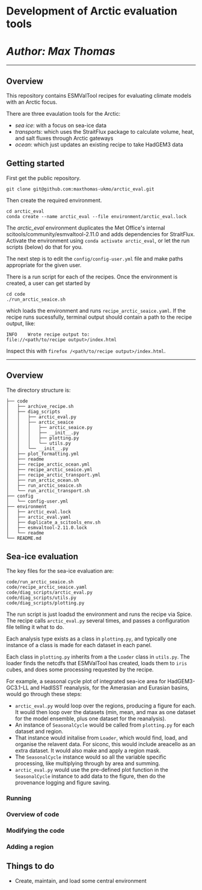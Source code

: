 # Development of Arctic evaluation tools 
# *Author: Max Thomas*
---
## Overview
This repository contains ESMValTool recipes for evaluating climate models with an Arctic focus.

There are three evaulation tools for the Arctic:
- *sea ice*: with a focus on sea-ice data
- *transports*: which uses the StraitFlux package to calculate volume, heat, and salt fluxes through Arctic gateways
- *ocean*: which just updates an existing recipe to take HadGEM3 data

## Getting started
First get the public repository.
```
git clone git@github.com:maxthomas-ukmo/arctic_eval.git
```
Then create the required environment.
```
cd arctic_eval
conda create --name arctic_eval --file environment/arctic_eval.lock
```
The *arctic_eval* environment duplicates the Met Office's internal scitools/community/esmvaltool-2.11.0 and adds dependencies for StraitFlux. Activate the environment using 
```conda activate arctic_eval```, or let the run scripts (below) do that for you.

The next step is to edit the ```config/config-user.yml``` file and make paths appropriate for the given user.

There is a run script for each of the recipes. Once the environment is created, a user can get started by
```
cd code
./run_arctic_seaice.sh
```
which loads the environment and runs ```recipe_arctic_seaice.yaml```. If the recipe runs sucessfully, terminal output should contain a path to the recipe output, like:
```
INFO    Wrote recipe output to:
file://<path/to/recipe output>/index.html
```
Inspect this with ```firefox /<path/to/recipe output>/index.html```.

---
## Overview
The directory structure is:
```
├── code
│   ├── archive_recipe.sh
│   ├── diag_scripts
│   │   ├── arctic_eval.py
│   │   ├── arctic_seaice
│   │   │   ├── arctic_seaice.py
│   │   │   ├── __init__.py
│   │   │   ├── plotting.py
│   │   │   └── utils.py
│   │   └── __init__.py
│   ├── plot_formatting.yml
│   ├── readme
│   ├── recipe_arctic_ocean.yml
│   ├── recipe_arctic_seaice.yml
│   ├── recipe_arctic_transport.yml
│   ├── run_arctic_ocean.sh
│   ├── run_arctic_seaice.sh
│   └── run_arctic_transport.sh
├── config
│   └── config-user.yml
├── environment
│   ├── arctic_eval.lock
│   ├── arctic_eval.yaml
│   ├── duplicate_a_scitools_env.sh
│   ├── esmvaltool-2.11.0.lock
│   └── readme
└── README.md
```

## Sea-ice evaluation
The key files for the sea-ice evaluation are:
```
code/run_arctic_seaice.sh
code/recipe_arctic_seaice.yaml
code/diag_scripts/arctic_eval.py
code/diag_scripts/utils.py
code/diag_scripts/plotting.py
```

The run script is just loadsd the environment and runs the recipe via Spice. The recipe calls ```arctic_eval.py``` several times, and passes a configuration file telling it what to do. 

Each analysis type exists as a class in ```plotting.py```, and typically one instance of a class is made for each dataset in each panel.

Each class in ```plotting.py``` inherits from a the ```Loader``` class in ```utils.py```. The loader finds the netcdfs that ESMValTool has created, loads them to ```iris``` cubes, and does some processing requested by the recipe. 

For example, a seasonal cycle plot of integrated sea-ice area for HadGEM3-GC3.1-LL and HadISST reanalysis, for the Amerasian and Eurasian basins, would go through these steps:
- ```arctic_eval.py``` would loop over the regions, producing a figure for each. It would then loop over the datasets (min, mean, and max as one dataset for the model ensemble, plus one dataset for the reanalysis).
- An instance of ```SeasonalCycle``` would be called from ```plotting.py``` for each dataset and region.
- That instance would initalise from ```Loader```, which would find, load, and organise the relavent data. For siconc, this would include areacello as an extra dataset. It would also make and apply a region mask.
- The ```SeasonalCycle``` instance would so all the variable specific processing, like multiplying through by area and summing.
- ```arctic_eval.py``` would use the pre-defined plot function in the ```SeasonalCycle``` instance to add data to the figure, then do the provenance logging and figure saving.

### Running
### Overview of code
### Modifying the code
### Adding a region

## Things to do
- Create, maintain, and load some central environment

